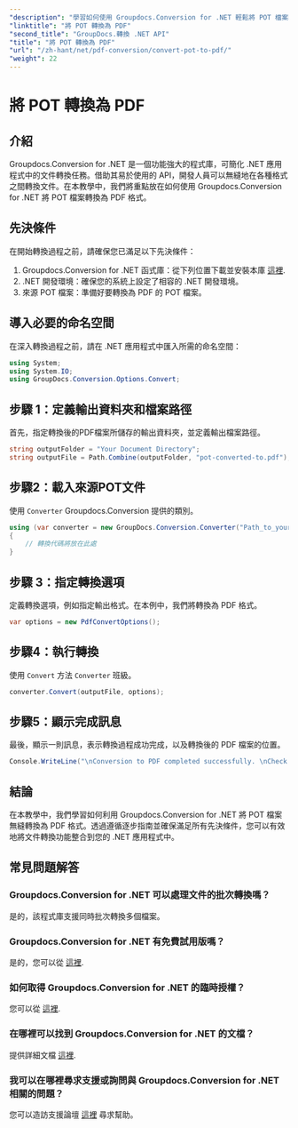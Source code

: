 ```yaml
---
"description": "學習如何使用 Groupdocs.Conversion for .NET 輕鬆將 POT 檔案轉換為 PDF。使用這個簡單易懂的教程，簡化您的文件轉換任務。"
"linktitle": "將 POT 轉換為 PDF"
"second_title": "GroupDocs.轉換 .NET API"
"title": "將 POT 轉換為 PDF"
"url": "/zh-hant/net/pdf-conversion/convert-pot-to-pdf/"
"weight": 22
---
```


# 將 POT 轉換為 PDF

## 介紹
Groupdocs.Conversion for .NET 是一個功能強大的程式庫，可簡化 .NET 應用程式中的文件轉換任務。借助其易於使用的 API，開發人員可以無縫地在各種格式之間轉換文件。在本教學中，我們將重點放在如何使用 Groupdocs.Conversion for .NET 將 POT 檔案轉換為 PDF 格式。
## 先決條件
在開始轉換過程之前，請確保您已滿足以下先決條件：
1. Groupdocs.Conversion for .NET 函式庫：從下列位置下載並安裝本庫 [這裡](https://releases。groupdocs.com/conversion/net/).
2. .NET 開發環境：確保您的系統上設定了相容的 .NET 開發環境。
3. 來源 POT 檔案：準備好要轉換為 PDF 的 POT 檔案。

## 導入必要的命名空間
在深入轉換過程之前，請在 .NET 應用程式中匯入所需的命名空間：
```csharp
using System;
using System.IO;
using GroupDocs.Conversion.Options.Convert;
```
## 步驟 1：定義輸出資料夾和檔案路徑
首先，指定轉換後的PDF檔案所儲存的輸出資料夾，並定義輸出檔案路徑。
```csharp
string outputFolder = "Your Document Directory";
string outputFile = Path.Combine(outputFolder, "pot-converted-to.pdf");
```
## 步驟2：載入來源POT文件
使用 `Converter` Groupdocs.Conversion 提供的類別。
```csharp
using (var converter = new GroupDocs.Conversion.Converter("Path_to_your_POT_file.pot"))
{
    // 轉換代碼將放在此處
}
```
## 步驟 3：指定轉換選項
定義轉換選項，例如指定輸出格式。在本例中，我們將轉換為 PDF 格式。
```csharp
var options = new PdfConvertOptions();
```
## 步驟4：執行轉換
使用 `Convert` 方法 `Converter` 班級。
```csharp
converter.Convert(outputFile, options);
```
## 步驟5：顯示完成訊息
最後，顯示一則訊息，表示轉換過程成功完成，以及轉換後的 PDF 檔案的位置。
```csharp
Console.WriteLine("\nConversion to PDF completed successfully. \nCheck output in {0}", outputFolder);
```

## 結論
在本教學中，我們學習如何利用 Groupdocs.Conversion for .NET 將 POT 檔案無縫轉換為 PDF 格式。透過遵循逐步指南並確保滿足所有先決條件，您可以有效地將文件轉換功能整合到您的 .NET 應用程式中。
## 常見問題解答
### Groupdocs.Conversion for .NET 可以處理文件的批次轉換嗎？
是的，該程式庫支援同時批次轉換多個檔案。
### Groupdocs.Conversion for .NET 有免費試用版嗎？
是的，您可以從 [這裡](https://releases。groupdocs.com/).
### 如何取得 Groupdocs.Conversion for .NET 的臨時授權？
您可以從 [這裡](https://purchase。groupdocs.com/temporary-license/).
### 在哪裡可以找到 Groupdocs.Conversion for .NET 的文檔？
提供詳細文檔 [這裡](https://tutorials。groupdocs.com/conversion/net/).
### 我可以在哪裡尋求支援或詢問與 Groupdocs.Conversion for .NET 相關的問題？
您可以造訪支援論壇 [這裡](https://forum.groupdocs.com/c/conversion/11) 尋求幫助。